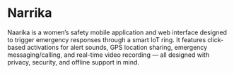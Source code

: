 # Narrika
Naarika is a women’s safety mobile application and web interface designed to trigger emergency responses through a smart IoT ring. It features click-based activations for alert sounds, GPS location sharing, emergency messaging/calling, and real-time video recording — all designed with privacy, security, and offline support in mind.
